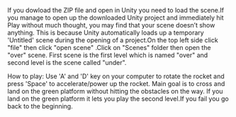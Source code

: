 If you dowload the ZIP file and open in Unity you need to load the scene.If you manage to open up the downloaded Unity project and immediately hit Play without much thought, you may find that your scene doesn’t show anything.
This is because Unity automatically loads up a temporary 'Untitled' scene during the opening of a project.On the top left side click "file" then click "open scene" .Click on "Scenes" folder then open the "over" scene.
First scene is the first level which is named "over" and second level is the scene called "under".

How to play:
Use 'A' and 'D' key on your computer to rotate the rocket and press 'Space' to accelerate/power up the rocket.
Main goal is to cross and land on the green platform without hitting the obstacles on the way.
If you land on the green platform it lets you play the second level.If you fail you go back to the beginning.
